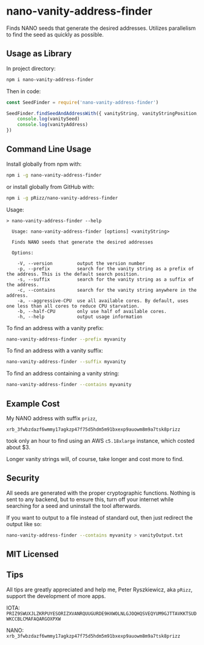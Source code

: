 # nano-vanity-address-finder
Finds NANO seeds that generate the desired addresses. Utilizes parallelism to find the seed as quickly as possible.

## Usage as Library

In project directory:
```bash
npm i nano-vanity-address-finder
```
Then in code:
```javascript
const SeedFinder = require('nano-vanity-address-finder')

SeedFinder.findSeedAndAddressWith({ vanityString, vanityStringPosition, cpuCount }).then(({ vanitySeed, vanityAddress }) => {
    console.log(vanitySeed)
    console.log(vanityAddress)
})
```

## Command Line Usage

Install globally from npm with:
```bash
npm i -g nano-vanity-address-finder
```

or install globally from GitHub with:
```bash
npm i -g pRizz/nano-vanity-address-finder
```

Usage:
```
> nano-vanity-address-finder --help

  Usage: nano-vanity-address-finder [options] <vanityString>

  Finds NANO seeds that generate the desired addresses

  Options:

    -V, --version         output the version number
    -p, --prefix          search for the vanity string as a prefix of the address. This is the default search position.
    -s, --suffix          search for the vanity string as a suffix of the address.
    -c, --contains        search for the vanity string anywhere in the address.
    -a, --aggressive-CPU  use all available cores. By default, uses one less than all cores to reduce CPU starvation.
    -b, --half-CPU        only use half of available cores.
    -h, --help            output usage information

```

To find an address with a vanity prefix:
```bash
nano-vanity-address-finder --prefix myvanity
```
To find an address with a vanity suffix:
```bash
nano-vanity-address-finder --suffix myvanity
```
To find an address containing a vanity string:
```bash
nano-vanity-address-finder --contains myvanity
```

## Example Cost

My NANO address with suffix `prizz`,
```
xrb_3fwbzdazf6wmmy17agkzp47f75d5hdm5m91bxexp9auowm8m9a7tsk8prizz
```
took only an hour to find using an AWS `c5.18xlarge` instance, which costed about $3.

Longer vanity strings will, of course, take longer and cost more to find.

## Security

All seeds are generated with the proper cryptographic functions. Nothing is sent to any backend, but to ensure this, turn off your internet while searching for a seed and uninstall the tool afterwards.

If you want to output to a file instead of standard out, then just redirect the output like so:
```bash
nano-vanity-address-finder --contains myvanity > vanityOutput.txt
```

## MIT Licensed

## Tips
All tips are greatly appreciated and help me, Peter Ryszkiewicz, aka `pRizz`, support the development of more apps.

IOTA: `PRIZ9SWUXJLZKRPUYESORIZXVANRQUUGURDE9HXWOLNLGJOQHQSVEQYUM9GJTTAVKKTSUDWKCCBLCMAFAQARGOXPXW`

NANO: `xrb_3fwbzdazf6wmmy17agkzp47f75d5hdm5m91bxexp9auowm8m9a7tsk8prizz`
